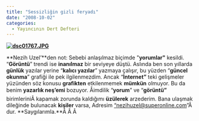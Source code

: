 ```yaml
---
title: "Sessizliğin gizli feryadı"
date: "2008-10-02"
categories: 
  - Yayıncının Dert Defteri
---
```


**[![dsc01767.JPG](/uploads/2008/10/dsc01767.JPG)](/uploads/2008/10/dsc01767.jpg "dsc01767.JPG")**

**Nezih Uzel’**den not: Sebebi anlaşılmaz biçimde "**yorumlar"** kesildi. “**Görüntü**” trendi ise **inanılmaz** bir seviyeye düştü. Aslında ben son yıllarda **günlük** yazılar yerine “**kalıcı yazılar**” yazmaya çalışır, bu yüzden “**güncel okunma**” grafiği ile pek ilgilenmezdim. Ancak “**İnternet”** teki gelişmeler yüzünden söz konusu **grafikten** etkilenmemek **mümkün** olmuyor. Bu da benim **yazarlık neş’emi** bozuyor. Åimdilik “**yorum**” ve “**görüntü”** birimleriniÂ kapamak zorunda kaldığımı **üzülerek** arzederim. Bana ulaşmak dileğinde bulunacak **kişiler** varsa, Adresim [“nezihuzel@superonline.com](mailto:“nezihuzel@superonline.com)”Â  dur. **Saygılarımla.**Â Â Â
